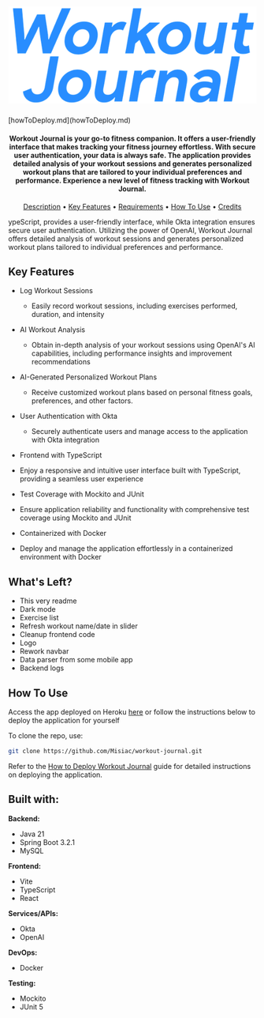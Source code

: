<h1 align="center">
  <br>
 <img src="assets/logo.png" alt="Workout Journal">
</h1>[howToDeploy.md](howToDeploy.md)

<h4 align="center">
Workout Journal is your go-to fitness companion. It offers a user-friendly interface that makes tracking your fitness journey effortless. With secure user authentication, your data is always safe. The application provides detailed analysis of your workout sessions and generates personalized workout plans that are tailored to your individual preferences and performance. Experience a new level of fitness tracking with Workout Journal.
</h4>
<p align="center">
	<a href="#description">Description</a> •
  <a href="#key-features">Key Features</a> •
  <a href="#requirements">Requirements</a> •
  <a href="#how-to-use">How To Use</a> •
  <a href="#credits">Credits</a> 
	
</p>

ypeScript, provides a user-friendly interface, while Okta integration ensures secure user authentication. Utilizing the power of OpenAI, Workout Journal offers detailed analysis of workout sessions and generates personalized workout plans tailored to individual preferences and performance.



## Key Features

* Log Workout Sessions
  - Easily record workout sessions, including exercises performed, duration, and intensity

* AI Workout Analysis
  - Obtain in-depth analysis of your workout sessions using OpenAI's AI capabilities, including performance insights and improvement recommendations

* AI-Generated Personalized Workout Plans
  - Receive customized workout plans based on personal fitness goals, preferences, and other factors.

* User Authentication with Okta
  - Securely authenticate users and manage access to the application with Okta integration

* Frontend with TypeScript
 - Enjoy a responsive and intuitive user interface built with TypeScript, providing a seamless user experience

* Test Coverage with Mockito and JUnit
 - Ensure application reliability and functionality with comprehensive test coverage using Mockito and JUnit

* Containerized with Docker
 - Deploy and manage the application effortlessly in a containerized environment with Docker

## What's Left?

- This very readme
- Dark mode
- Exercise list
- Refresh workout name/date in slider
- Cleanup frontend code
- Logo
- Rework navbar
- Data parser from some mobile app
- Backend logs

## How To Use

Access the app deployed on Heroku [here](https://workout-journal-ai.herokuapp.com/)
or follow the instructions below to deploy the application for yourself

To clone the repo, use:
```bash
git clone https://github.com/Misiac/workout-journal.git
```
Refer to the [How to Deploy Workout Journal](howToDeploy.md) guide for detailed instructions on deploying the application.
 
## Built with:

**Backend:**
- Java 21
- Spring Boot 3.2.1
- MySQL

**Frontend:**
- Vite
- TypeScript
- React

**Services/APIs:**
- Okta
- OpenAI

**DevOps:**
- Docker

**Testing:**
- Mockito
- JUnit 5
